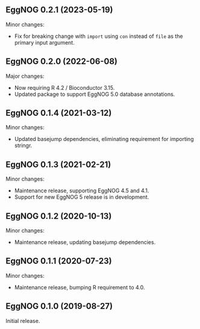 ## EggNOG 0.2.1 (2023-05-19)

Minor changes:

- Fix for breaking change with `import` using `con` instead of `file` as the
  primary input argument.

## EggNOG 0.2.0 (2022-06-08)

Major changes:

- Now requiring R 4.2 / Bioconductor 3.15.
- Updated package to support EggNOG 5.0 database annotations.

## EggNOG 0.1.4 (2021-03-12)

Minor changes:

- Updated basejump dependencies, eliminating requirement for importing stringr.

## EggNOG 0.1.3 (2021-02-21)

Minor changes:

- Maintenance release, supporting EggNOG 4.5 and 4.1.
- Support for new EggNOG 5 release is in development.

## EggNOG 0.1.2 (2020-10-13)

Minor changes:

- Maintenance release, updating basejump dependencies.

## EggNOG 0.1.1 (2020-07-23)

Minor changes:

- Maintenance release, bumping R requirement to 4.0.

## EggNOG 0.1.0 (2019-08-27)

Initial release.
